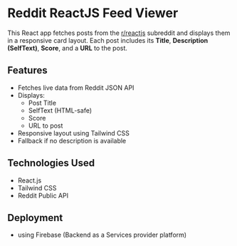 # Reddit ReactJS Feed Viewer

This React app fetches posts from the [r/reactjs](https://www.reddit.com/r/reactjs) subreddit and displays them in a responsive card layout. Each post includes its **Title**, **Description (SelfText)**, **Score**, and a **URL** to the post.


## Features

- Fetches live data from Reddit JSON API
- Displays:
  - Post Title
  - SelfText (HTML-safe)
  - Score
  - URL to post
- Responsive layout using Tailwind CSS
- Fallback if no description is available

## Technologies Used

- React.js
- Tailwind CSS
- Reddit Public API

## Deployment

- using Firebase (Backend as a Services provider platform)

